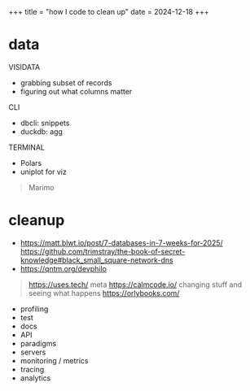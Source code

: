 +++
title = "how I code to clean up"
date = 2024-12-18
+++

# data

VISIDATA
* grabbing subset of records
* figuring out what columns matter

CLI
* dbcli: snippets
* duckdb: agg

TERMINAL
* Polars
* uniplot for viz

> Marimo

# cleanup

* https://matt.blwt.io/post/7-databases-in-7-weeks-for-2025/
https://github.com/trimstray/the-book-of-secret-knowledge#black_small_square-network-dns
* https://qntm.org/devphilo
> https://uses.tech/ meta https://calmcode.io/
> changing stuff and seeing what happens https://orlybooks.com/
* profiling
* test
* docs
* API
* paradigms
* servers
* monitoring / metrics
* tracing
* analytics
